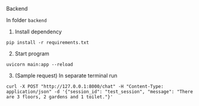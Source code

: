 Backend

In folder `backend`
1. Install dependency
```
pip install -r requirements.txt
```
2. Start program 
```
uvicorn main:app --reload
```
3. (Sample request) In separate terminal run
```
curl -X POST "http://127.0.0.1:8000/chat" -H "Content-Type: application/json" -d '{"session_id": "test_session", "message": "There are 3 floors, 2 gardens and 1 toilet."}'
```
